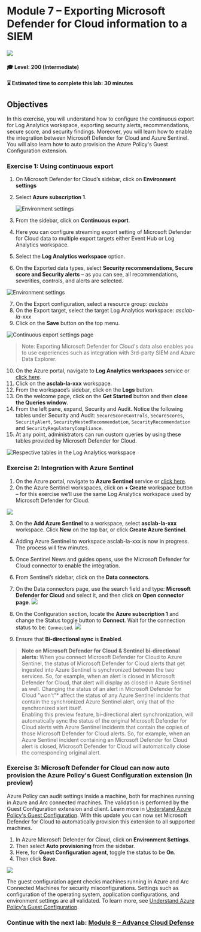 # Module 7 – Exporting Microsoft Defender for Cloud information to a SIEM

<p align="left"><img src="../Images/asc-labs-intermediate.gif?raw=true"></p>

#### 🎓 Level: 200 (Intermediate)
#### ⌛ Estimated time to complete this lab: 30 minutes

## Objectives
In this exercise, you will understand how to configure the continuous export for Log Analytics workspace, exporting security alerts, recommendations, secure score, and security findings. Moreover, you will learn how to enable the integration between Microsoft Defender for Cloud and Azure Sentinel. You will also learn how to auto provision the Azure Policy's Guest Configuration extension.

### Exercise 1: Using continuous export

1.	On Microsoft Defender for Cloud’s sidebar, click on **Environment settings**
2. Select **Azure subscription 1**.

   ![Environment settings](../Images/mdfc-envsettings.png?raw=true)

3.	From the sidebar, click on **Continuous export**.
4.	Here you can configure streaming export setting of Microsoft Defender for Cloud data to multiple export targets either Event Hub or Log Analytics workspace.
5.	Select the **Log Analytics workspace** option.
6.	On the Exported data types, select **Security recommendations, Secure score and Security alerts** – as you can see, all recommendations, severities, controls, and alerts are selected.

   ![Environment settings](../Images/mdfc-contexport.png?raw=true)

7.	On the Export configuration, select a resource group: *asclabs*
8.	On the Export target, select the target Log Analytics workspace: *asclab-la-xxx*
9.	Click on the **Save** button on the top menu.

![Continuous export settings page](../Images/asc-continuous-export-settings.gif?raw=true)

> Note: Exporting Microsoft Defender for Cloud's data also enables you to use experiences such as integration with 3rd-party SIEM and Azure Data Explorer.

10.	On the Azure portal, navigate to **Log Analytics workspaces** service or [click here](https://portal.azure.com/#blade/HubsExtension/BrowseResource/resourceType/Microsoft.OperationalInsights%2Fworkspaces).
11.	Click on the **asclab-la-xxx** workspace.
12.	From the workspace’s sidebar, click on the **Logs** button.
13.	On the welcome page, click on the **Get Started** button and then **close the Queries window**.
14.	From the left pane, expand, Security and Audit. Notice the following tables under Security and Audit:  `SecureScoreControls`, `SecureScores`, `SecurityAlert`, `SecurityNestedRecommendation`, `SecurityRecommendation` and `SecurityRegulatoryCompliance`.
15.	At any point, administrators can run custom queries by using these tables provided by Microsoft Defender for Cloud.

![Respective tables in the Log Analytics workspace](../Images/asc-continuous-export-tables.gif?raw=true)

### Exercise 2: Integration with Azure Sentinel

1.	On the Azure portal, navigate to **Azure Sentinel** service or [click here](https://portal.azure.com/#blade/Microsoft_Azure_Security_Insights/WorkspaceSelectorBlade).
2.	On the Azure Sentinel workspaces, click on **+ Create** workspace button – for this exercise we’ll use the same Log Analytics workspace used by Microsoft Defender for Cloud.

![](../Images/lab7sent.gif?raw=true)

3.	On the **Add Azure Sentinel** to a workspace, select **asclab-la-xxx** workspace. Click **New** on the top bar, or click **Create Azure Sentinel**. 
4.	Adding Azure Sentinel to workspace asclab-la-xxx is now in progress. The process will few minutes. 
5.	Once Sentinel News and guides opens, use the Microsoft Defender for Cloud connector to enable the integration.
6.	From Sentinel’s sidebar, click on the **Data connectors**.
7.	On the Data connectors page, use the search field and type: **Microsoft Defender for Cloud** and select it, and then click on **Open connector page**.
![](../Images/mdfc-sentinelcon.png?raw=true)

8.	On the Configuration section, locate the **Azure subscription 1** and change the Status toggle button to **Connect**. Wait for the connection status to be: `Connected`.
![](../Images/mdfc-sentinelconfig.png?raw=true)

9. Ensure that **Bi-directional sync** is **Enabled**.

> **Note on Microsoft Defender for Cloud & Sentinel bi-directional alerts:**
When you connect Microsoft Defender for Cloud to Azure Sentinel, the status of Microsoft Defender for Cloud alerts that get ingested into Azure Sentinel is synchronized between the two services. So, for example, when an alert is closed in Microsoft Defender for Cloud, that alert will display as closed in Azure Sentinel as well. Changing the status of an alert in Microsoft Defender for Cloud "won't"* affect the status of any Azure Sentinel incidents that contain the synchronized Azure Sentinel alert, only that of the synchronized alert itself.<br/>
Enabling this preview feature, bi-directional alert synchronization, will automatically sync the status of the original Microsoft Defender for Cloud alerts with Azure Sentinel incidents that contain the copies of those Microsoft Defender for Cloud alerts. So, for example, when an Azure Sentinel incident containing an Microsoft Defender for Cloud alert is closed, Microsoft Defender for Cloud will automatically close the corresponding original alert.

### Exercise 3: Microsoft Defender for Cloud can now auto provision the Azure Policy's Guest Configuration extension (in preview)
Azure Policy can audit settings inside a machine, both for machines running in Azure and Arc connected machines. The validation is performed by the Guest Configuration extension and client. Learn more in [Understand Azure Policy's Guest Configuration](https://docs.microsoft.com/en-gb/azure/governance/policy/concepts/guest-configuration).
With this update you can now set Microsoft Defender for Cloud to automatically provision this extension to all supported machines.
1.	In Azure Microsoft Defender for Cloud, click on **Environment Settings**.
2.	Then select **Auto provisioning** from the sidebar.
3.	Here, for **Guest Configuration agent**, toggle the status to be **On**.
4.	Then click **Save**.

![](../Images/mdfc-guestconfigagent.png?raw=true)

The guest configuration agent checks machines running in Azure and Arc Connected Machines for security misconfigurations. Settings such as configuration of the operating system, application configurations, and environment settings are all validated. To learn more, see [Understand Azure Policy's Guest Configuration](https://docs.microsoft.com/azure/governance/policy/concepts/guest-configuration?WT.mc_id=Portal-Microsoft_Azure_Security).



### Continue with the next lab: [Module 8 – Advance Cloud Defense](Module-8-Advance-Cloud-Defense.md)
